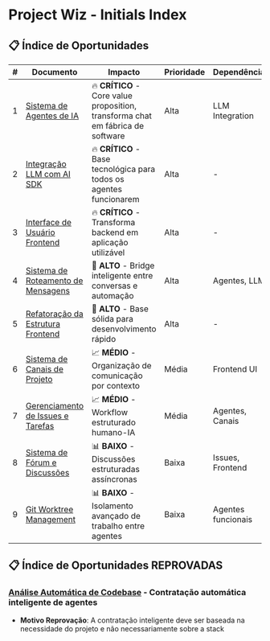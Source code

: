 # Project Wiz - Initials Index

## 📋 Índice de Oportunidades

| #   | Documento                                                              | Impacto                                                                         | Prioridade | Dependências       |
| --- | ---------------------------------------------------------------------- | ------------------------------------------------------------------------------- | ---------- | ------------------ |
| 1   | [Sistema de Agentes de IA](sistema-agentes-ai.md)                      | 🔥 **CRÍTICO** - Core value proposition, transforma chat em fábrica de software | Alta       | LLM Integration    |
| 2   | [Integração LLM com AI SDK](integracao-llm-ai-sdk.md)                  | 🔥 **CRÍTICO** - Base tecnológica para todos os agentes funcionarem             | Alta       | -                  |
| 3   | [Interface de Usuário Frontend](interface-usuario-frontend.md)         | 🔥 **CRÍTICO** - Transforma backend em aplicação utilizável                     | Alta       | -                  |
| 4   | [Sistema de Roteamento de Mensagens](sistema-roteamento-mensagens.md)  | 🚀 **ALTO** - Bridge inteligente entre conversas e automação                    | Alta       | Agentes, LLM       |
| 5   | [Refatoração da Estrutura Frontend](refatoracao-estrutura-frontend.md) | 🚀 **ALTO** - Base sólida para desenvolvimento rápido                           | Alta       | -                  |
| 6   | [Sistema de Canais de Projeto](sistema-canais-projeto.md)              | 📈 **MÉDIO** - Organização de comunicação por contexto                          | Média      | Frontend UI        |
| 7   | [Gerenciamento de Issues e Tarefas](gerenciamento-issues-tarefas.md)   | 📈 **MÉDIO** - Workflow estruturado humano-IA                                   | Média      | Agentes, Canais    |
| 8   | [Sistema de Fórum e Discussões](sistema-forum-discussoes.md)           | 📊 **BAIXO** - Discussões estruturadas assíncronas                              | Baixa      | Issues, Frontend   |
| 9   | [Git Worktree Management](git-worktree-management.md)                  | 📊 **BAIXO** - Isolamento avançado de trabalho entre agentes                    | Baixa      | Agentes funcionais |

## 📋 Índice de Oportunidades REPROVADAS

### [Análise Automática de Codebase](analise-automatica-codebase.md) - Contratação automática inteligente de agentes

- **Motivo Reprovação**: A contratação inteligente deve ser baseada na necessidade do projeto e não necessariamente sobre a stack
